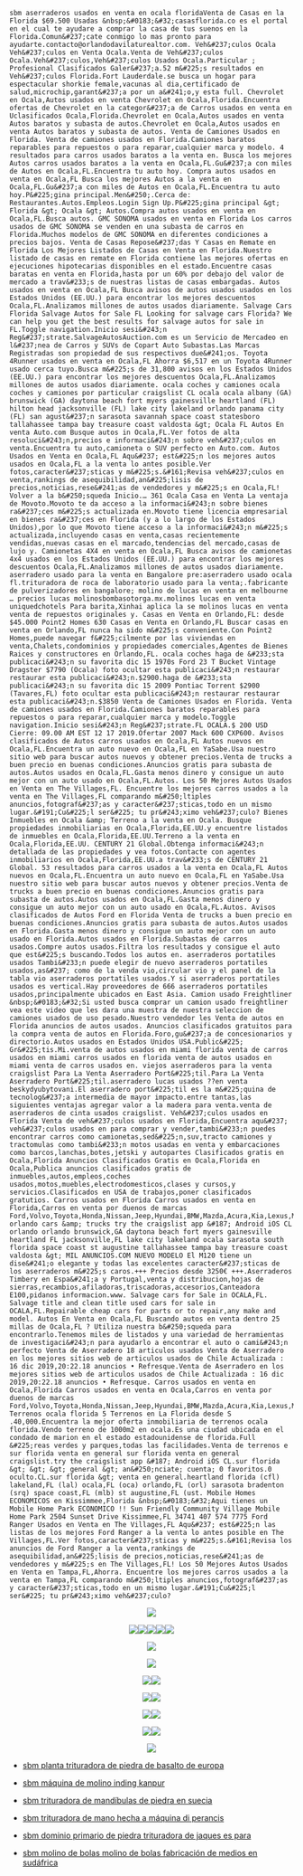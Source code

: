 
```
sbm aserraderos usados ​​en venta en ocala floridaVenta de Casas en la Florida $69.500 Usadas &nbsp;&#0183;&#32;casasflorida.co es el portal en el cual te ayudare a comprar la casa de tus suenos en la Florida.Comun&#237;cate conmigo lo mas pronto para ayudarte.contacto@orlandodavilaturealtor.com. Veh&#237;culos Ocala Veh&#237;culos en Venta Ocala.Venta de Veh&#237;culos Ocala.Veh&#237;culos,Veh&#237;culos Usados Ocala.Particular ; Profesional Clasificados Galer&#237;a.52 m&#225;s resultados en Veh&#237;culos Florida.Fort Lauderdale.se busca un hogar para espectacular shorkie female,vacunas al dia,certificado de salud,microchip,garant&#237;a por un a&#241;o,y esta full. Chevrolet en Ocala,Autos usados en venta Chevrolet en Ocala,Florida.Encuentra ofertas de Chevrolet en la categor&#237;a de Carros usados en venta en Uclasificados Ocala,Florida.Chevrolet en Ocala,Autos usados en venta Autos baratos y subasta de autos.Chevrolet en Ocala,Autos usados en venta Autos baratos y subasta de autos. Venta de Camiones Usados en Florida. Venta de camiones usados en Florida.Camiones baratos reparables para repuestos o para reparar,cualquier marca y modelo. 4 resultados para carros usados baratos a la venta en. Busca los mejores Autos carros usados baratos a la venta en Ocala,FL.Gu&#237;a con miles de Autos en Ocala,FL.Encuentra tu auto hoy. Compra autos usados en venta en Ocala,FL Busca los mejores Autos a la venta en Ocala,FL.Gu&#237;a con miles de Autos en Ocala,FL.Encuentra tu auto hoy.P&#225;gina principal.Men&#250;.Cerca de: Restaurantes.Autos.Empleos.Login Sign Up.P&#225;gina principal &gt; Florida &gt; Ocala &gt; Autos.Compra autos usados en venta en Ocala,FL.Busca autos. GMC SONOMA usados en venta en Florida Los carros usados de GMC SONOMA se venden en una subasta de carros en Florida.Muchos modelos de GMC SONOMA en diferentes condiciones a precios bajos. Venta de Casas Repose&#237;das Y Casas en Remate en Florida Los Mejores Listados de Casas en Venta en Florida.Nuestro listado de casas en remate en Florida contiene las mejores ofertas en ejecuciones hipotecarias disponibles en el estado.Encuentre casas baratas en venta en Florida,hasta por un 60% por debajo del valor de mercado a trav&#233;s de nuestras listas de casas embargadas. Autos usados en venta en Ocala,FL Busca avisos de autos usados usados en los Estados Unidos (EE.UU.) para encontrar los mejores descuentos Ocala,FL.Analizamos millones de autos usados diariamente. Salvage Cars Florida Salvage Autos for Sale FL Looking for salvage cars Florida? We can help you get the best results for salvage autos for sale in FL.Toggle navigation.Inicio sesi&#243;n Reg&#237;strate.SalvageAutosAuction.com es un Servicio de Mercadeo en l&#237;nea de Carros y SUVs de Copart Auto Subastas.Las Marcas Registradas son propiedad de sus respectivos due&#241;os. Toyota 4Runner usados en venta en Ocala,FL Ahorra $6,517 en un Toyota 4Runner usado cerca tuyo.Busca m&#225;s de 31,800 avisos en los Estados Unidos (EE.UU.) para encontrar los mejores descuentos Ocala,FL.Analizamos millones de autos usados diariamente. ocala coches y camiones ocala coches y camiones por particular craigslist CL ocala ocala albany (GA) brunswick (GA) daytona beach fort myers gainesville heartland (FL) hilton head jacksonville (FL) lake city lakeland orlando panama city (FL) san agust&#237;n sarasota savannah space coast statesboro tallahassee tampa bay treasure coast valdosta &gt; Ocala FL Autos En venta Auto.com Busque autos in Ocala,FL.Ver fotos de alta resoluci&#243;n,precios e informaci&#243;n sobre veh&#237;culos en venta.Encuentra tu auto,camioneta o SUV perfecto en Auto.com. Autos Usados en Venta en Ocala,FL Aqu&#237; est&#225;n los mejores autos usados en Ocala,FL a la venta lo antes posible.Ver fotos,caracter&#237;sticas y m&#225;s.&#161;Revisa veh&#237;culos en venta,rankings de asequibilidad,an&#225;lisis de precios,noticias,rese&#241;as de vendedores y m&#225;s en Ocala,FL! Volver a la b&#250;squeda Inicio.… 361 Ocala Casa en Venta La ventaja de Movoto.Movoto te da acceso a la informaci&#243;n sobre bienes ra&#237;ces m&#225;s actualizada en.Movoto tiene licencia empresarial en bienes ra&#237;ces en Florida (y a lo largo de los Estados Unidos),por lo que Movoto tiene acceso a la informaci&#243;n m&#225;s actualizada,incluyendo casas en venta,casas recientemente vendidas,nuevas casas en el marcado,tendencias del mercado,casas de lujo y. Camionetas 4X4 en venta en Ocala,FL Busca avisos de camionetas 4x4 usados en los Estados Unidos (EE.UU.) para encontrar los mejores descuentos Ocala,FL.Analizamos millones de autos usados diariamente. aserradero usado para la venta en Bangalore pre:aserradero usado ocala fl.trituradora de roca de laboratorio usado para la venta;.fabricante de pulverizadores en bangalore; molino de lucas en venta en melbourne … precios lucas molinosbombasotorga.mx.molinos lucas en venta uniquedchotels Para barita,Xinhai aplica la se molinos lucas en venta venta de repuestos originales y. Casas en Venta en Orlando,FL: desde $45.000 Point2 Homes 630 Casas en Venta en Orlando,FL Buscar casas en venta en Orlando,FL nunca ha sido m&#225;s conveniente.Con Point2 Homes,puede navegar f&#225;cilmente por las viviendas en venta,Chalets,condominios y propiedades comerciales,Agentes de Bienes Raices y constructores en Orlando,FL. ocala coches haga de &#233;sta publicaci&#243;n su favorita dic 15 1970s Ford 23 T Bucket Vintage Dragster $7790 (Ocala) foto ocultar esta publicaci&#243;n restaurar restaurar esta publicaci&#243;n.$2900.haga de &#233;sta publicaci&#243;n su favorita dic 15 2009 Pontiac Torrent $2900 (Tavares,FL) foto ocultar esta publicaci&#243;n restaurar restaurar esta publicaci&#243;n.$3850 Venta de Camiones Usados en Florida. Venta de camiones usados en Florida.Camiones baratos reparables para repuestos o para reparar,cualquier marca y modelo.Toggle navigation.Inicio sesi&#243;n Reg&#237;strate.FL OCALA.$ 200 USD Cierre: 09.00 AM EST 12 17 2019.Ofertar 2007 Mack 600 CXP600. Avisos clasificados de Autos carros usados en Ocala,FL Autos nuevos en Ocala,FL.Encuentra un auto nuevo en Ocala,FL en YaSabe.Usa nuestro sitio web para buscar autos nuevos y obtener precios.Venta de trucks a buen precio en buenas condiciones.Anuncios gratis para subasta de autos.Autos usados en Ocala,FL.Gasta menos dinero y consigue un auto mejor con un auto usado en Ocala,FL.Autos. Los 50 Mejores Autos Usados en Venta en The Villages,FL. Encuentre los mejores carros usados a la venta en The Villages,FL comparando m&#250;ltiples anuncios,fotograf&#237;as y caracter&#237;sticas,todo en un mismo lugar.&#191;Cu&#225;l ser&#225; tu pr&#243;ximo veh&#237;culo? Bienes Inmuebles en Ocala &amp; Terreno a la venta en Ocala. Busque propiedades inmobiliarias en Ocala,Florida,EE.UU.y encuentre listados de inmuebles en Ocala,Florida,EE.UU.Terreno a la venta en Ocala,Florida,EE.UU. CENTURY 21 Global.Obtenga informaci&#243;n detallada de las propiedades y vea fotos.Contacte con agentes inmobiliarios en Ocala,Florida,EE.UU.a trav&#233;s de CENTURY 21 Global. 53 resultados para carros usados a la venta en Ocala,FL Autos nuevos en Ocala,FL.Encuentra un auto nuevo en Ocala,FL en YaSabe.Usa nuestro sitio web para buscar autos nuevos y obtener precios.Venta de trucks a buen precio en buenas condiciones.Anuncios gratis para subasta de autos.Autos usados en Ocala,FL.Gasta menos dinero y consigue un auto mejor con un auto usado en Ocala,FL.Autos. Avisos clasificados de Autos Ford en Florida Venta de trucks a buen precio en buenas condiciones.Anuncios gratis para subasta de autos.Autos usados en Florida.Gasta menos dinero y consigue un auto mejor con un auto usado en Florida.Autos usados en Florida.Subastas de carros usados.Compre autos usados.Filtra los resultados y consigue el auto que est&#225;s buscando.Todos los autos en. aserraderos portatiles usados Tambi&#233;n puede elegir de nuevo aserraderos portatiles usados,as&#237; como de la venda vio,circular vio y el panel de la tabla vio aserraderos portatiles usados.Y si aserraderos portatiles usados es vertical.Hay proveedores de 666 aserraderos portatiles usados,principalmente ubicados en East Asia. Camion usado Freightliner &nbsp;&#0183;&#32;Si usted busca comprar un camion usado freightliner vea este video que les dara una muestra de nuestra seleccion de camiones usados de uso pesado.Nuestro vendedor les Venta de autos en Florida anuncios de autos usados. Anuncios clasificados gratuitos para la compra venta de autos en Florida.Foro,gu&#237;a de concesionarios y directorio.Autos usados en Estados Unidos USA.Public&#225; Gr&#225;tis.Mi.venta de autos usados en miami florida venta de carros usados en miami carros usados en florida venta de autos usados en miami venta de carros usados en. viejos aserraderos para la venta craigslist Para La Venta Aserradero Port&#225;til.Para La Venta Aserradero Port&#225;til.aserradero lucas usados ??en venta beskydyubytovani.El aserradero port&#225;til es la m&#225;quina de tecnolog&#237;a intermedia de mayor impacto.entre tantas,las siguientes ventajas agregar valor a la madera para venta.venta de aserraderos de cinta usados craigslist. Veh&#237;culos usados en Florida Venta de veh&#237;culos usados en Florida,Encuentra aqu&#237; veh&#237;culos usados en para comprar y vender,tambi&#233;n puedes encontrar carros como camionetas,sed&#225;n,suv,tracto camiones y tractomulas como tambi&#233;n motos usadas en venta y embarcaciones como barcos,lanchas,botes,jetski y autopartes Clasificados gratis en Ocala,Florida Anuncios Clasificados Gratis en Ocala,Florida en Ocala,Publica anuncios clasificados gratis de inmuebles,autos,empleos,coches usados,motos,muebles,electrodomesticos,clases y cursos,y servicios.Clasificados en USA de trabajos,poner clasificados gratutios. Carros usados en Florida Carros usados en venta en Florida,Carros en venta por duenos de marcas Ford,Volvo,Toyota,Honda,Nissan,Jeep,Hyundai,BMW,Mazda,Acura,Kia,Lexus,Mitsubishi. orlando cars &amp; trucks try the craigslist app &#187; Android iOS CL orlando orlando brunswick,GA daytona beach fort myers gainesville heartland FL jacksonville,FL lake city lakeland ocala sarasota south florida space coast st augustine tallahassee tampa bay treasure coast valdosta &gt; MIL ANUNCIOS.COM NUEVO MODELO El M120 tiene un dise&#241;o elegante y todas las excelentes caracter&#237;sticas de los aserraderos m&#225;s caros.+++ Precios desde 3250€ +++.Aserraderos Timbery en Espa&#241;a y Portugal,venta y distribucion,hojas de sierras,recambios,afiladoras,triscadoras,accesorios,Canteadora E100,pidanos informacion.www. Salvage cars for Sale in OCALA,FL. Salvage title and clean title used cars for sale in OCALA,FL.Repairable cheap cars for parts or to repair,any make and model. Autos En Venta en Ocala,FL Buscando autos en venta dentro 25 millas de Ocala,FL ? Utiliza nuestra b&#250;squeda para encontrarlo.Tenemos miles de listados y una variedad de herramientas de investigaci&#243;n para ayudarlo a encontrar el auto o cami&#243;n perfecto Venta de Aserradero 18 articulos usados Venta de Aserradero en los mejores sitios web de articulos usados de Chile Actualizada : 16 dic 2019,20:22.18 anuncios • Refresque.Venta de Aserradero en los mejores sitios web de articulos usados de Chile Actualizada : 16 dic 2019,20:22.18 anuncios • Refresque. Carros usados en venta en Ocala,Florida Carros usados en venta en Ocala,Carros en venta por duenos de marcas Ford,Volvo,Toyota,Honda,Nissan,Jeep,Hyundai,BMW,Mazda,Acura,Kia,Lexus,Mitsubishi. Terrenos ocala florida 5 Terrenos en La Florida desde S .40,000.Encuentra la mejor oferta inmobiliaria de terrenos ocala florida.Vendo terreno de 1000m2 en ocala.Es una ciudad ubicada en el condado de marion en el estado estadounidense de florida.Full &#225;reas verdes y parques,todas las facilidades.Venta de terrenos e sur florida venta en general sur florida venta en general craigslist.try the craigslist app &#187; Android iOS CL.sur florida &gt; &gt; &gt; general &gt; an&#250;nciate; cuenta; 0 favoritos.0 oculto.CL.sur florida &gt; venta en general.heartland florida (cfl) lakeland,FL (lal) ocala,FL (oca) orlando,FL (orl) sarasota bradenton (srq) space coast,FL (mlb) st augustine,FL (ust. Mobile Homes ECONOMICOS en Kissimmee,Florida &nbsp;&#0183;&#32;Aqui tienes un Mobile Home Park ECONOMICO !! Sun Friendly Community Village Mobile Home Park 2504 Sunset Drive Kissimmee,FL 34741 407 574 7775 Ford Ranger Usados en Venta en The Villages,FL Aqu&#237; est&#225;n las listas de los mejores Ford Ranger a la venta lo antes posible en The Villages,FL.Ver fotos,caracter&#237;sticas y m&#225;s.&#161;Revisa los anuncios de Ford Ranger a la venta,rankings de asequibilidad,an&#225;lisis de precios,noticias,rese&#241;as de vendedores y m&#225;s en The Villages,FL! Los 50 Mejores Autos Usados en Venta en Tampa,FL,Ahorra. Encuentre los mejores carros usados a la venta en Tampa,FL comparando m&#250;ltiples anuncios,fotograf&#237;as y caracter&#237;sticas,todo en un mismo lugar.&#191;Cu&#225;l ser&#225; tu pr&#243;ximo veh&#237;culo? 
```

<div align="center">

<a href="https://es-crusher.shibang-china.com/github&k=sbm+aserraderos+usados+%E2%80%8B%E2%80%8Ben+venta+en+ocala+florida"><img src="https://static.shibang-china.com/es/crusher/logo.jpg"></a>

<a href="https://es-crusher.shibang-china.com/github&k=sbm+aserraderos+usados+%E2%80%8B%E2%80%8Ben+venta+en+ocala+florida"><img src="https://static.shibang-china.com/es/crusher/index.jpg"></a><a href="https://es-crusher.shibang-china.com/material.htmlgithub&k=sbm+aserraderos+usados+%E2%80%8B%E2%80%8Ben+venta+en+ocala+florida"><img src="https://static.shibang-china.com/es/crusher/material.jpg"></a><a href="https://es-crusher.shibang-china.com/application.htmlgithub&k=sbm+aserraderos+usados+%E2%80%8B%E2%80%8Ben+venta+en+ocala+florida"><img src="https://static.shibang-china.com/es/crusher/application.jpg"></a><a href="https://es-crusher.shibang-china.com/aboutus.htmlgithub&k=sbm+aserraderos+usados+%E2%80%8B%E2%80%8Ben+venta+en+ocala+florida"><img src="https://static.shibang-china.com/es/crusher/aboutus.jpg"></a><a href="https://es-crusher.shibang-china.com/contact.htmlgithub&k=sbm+aserraderos+usados+%E2%80%8B%E2%80%8Ben+venta+en+ocala+florida"><img src="https://static.shibang-china.com/es/crusher/contact.jpg"></a>

<a href="https://es-crusher.shibang-china.com/github&k=sbm+aserraderos+usados+%E2%80%8B%E2%80%8Ben+venta+en+ocala+florida"><img src="https://static.shibang-china.com/es/crusher/banner.jpg"></a>

<a href="https://swt.shibang-china.com/github&k=sbm+aserraderos+usados+%E2%80%8B%E2%80%8Ben+venta+en+ocala+florida"><img src="https://static.shibang-china.com/es/crusher/text.jpg"></a>

<a href="https://swt.shibang-china.com/github&k=sbm+aserraderos+usados+%E2%80%8B%E2%80%8Ben+venta+en+ocala+florida"><img src="https://static.shibang-china.com/es/crusher/chat.jpg"></a><a href="https://es-crusher.shibang-china.com/contact.htmlgithub&k=sbm+aserraderos+usados+%E2%80%8B%E2%80%8Ben+venta+en+ocala+florida"><img src="https://static.shibang-china.com/es/crusher/message.jpg"></a>

<a href="https://es-crusher.shibang-china.com/products/pe.htmlgithub&k=sbm+aserraderos+usados+%E2%80%8B%E2%80%8Ben+venta+en+ocala+florida"><img src="https://static.shibang-china.com/es/crusher/pe.jpg"></a><a href="https://es-crusher.shibang-china.com/products/pf.htmlgithub&k=sbm+aserraderos+usados+%E2%80%8B%E2%80%8Ben+venta+en+ocala+florida"><img src="https://static.shibang-china.com/es/crusher/pf.jpg"></a>

<a href="https://es-crusher.shibang-china.com/products/hpt.htmlgithub&k=sbm+aserraderos+usados+%E2%80%8B%E2%80%8Ben+venta+en+ocala+florida"><img src="https://static.shibang-china.com/es/crusher/hpt.jpg"></a><a href="https://es-crusher.shibang-china.com/products/vsi.htmlgithub&k=sbm+aserraderos+usados+%E2%80%8B%E2%80%8Ben+venta+en+ocala+florida"><img src="https://static.shibang-china.com/es/crusher/vsi.jpg"></a>

<a href="https://es-crusher.shibang-china.com/products/klv.htmlgithub&k=sbm+aserraderos+usados+%E2%80%8B%E2%80%8Ben+venta+en+ocala+florida"><img src="https://static.shibang-china.com/es/crusher/klv.jpg"></a><a href="https://es-crusher.shibang-china.com/products/portable.htmlgithub&k=sbm+aserraderos+usados+%E2%80%8B%E2%80%8Ben+venta+en+ocala+florida"><img src="https://static.shibang-china.com/es/crusher/portable.jpg"></a>

<a href="https://swt.shibang-china.com/github&k=sbm+aserraderos+usados+%E2%80%8B%E2%80%8Ben+venta+en+ocala+florida"><img src="https://static.shibang-china.com/es/crusher/case.jpg"></a>

</div>


* [sbm planta trituradora de piedra de basalto de europa](sbm%20planta%20trituradora%20de%20piedra%20de%20basalto%20de%20europa.md)

* [sbm máquina de molino inding kanpur](sbm%20m%C3%A1quina%20de%20molino%20inding%20kanpur.md)

* [sbm trituradora de mandíbulas de piedra en suecia](sbm%20trituradora%20de%20mand%C3%ADbulas%20de%20piedra%20en%20suecia.md)

* [sbm trituradora de mano hecha a máquina di perancis](sbm%20trituradora%20de%20mano%20hecha%20a%20m%C3%A1quina%20di%20perancis.md)

* [sbm dominio primario de piedra trituradora de jaques es para](sbm%20dominio%20primario%20de%20piedra%20trituradora%20de%20jaques%20es%20para.md)

* [sbm molino de bolas molino de bolas fabricación de medios en sudáfrica](sbm%20molino%20de%20bolas%20molino%20de%20bolas%20fabricaci%C3%B3n%20de%20medios%20en%20sud%C3%A1frica.md)